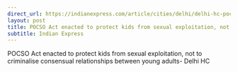 ```yaml
---
direct_url: https://indianexpress.com/article/cities/delhi/delhi-hc-pocso-sexual-exploitation-case-8266290/
layout: post
title: POCSO Act enacted to protect kids from sexual exploitation, not to criminalise consensual relationships between young adults- Delhi HC
subtitle: Indian Express
---
```


POCSO Act enacted to protect kids from sexual exploitation, not to criminalise consensual relationships between young adults- Delhi HC